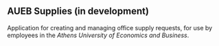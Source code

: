 ## AUEB Supplies (in development)

Application for creating and managing office supply requests, for use by
employees in the *Athens University of Economics and Business*.